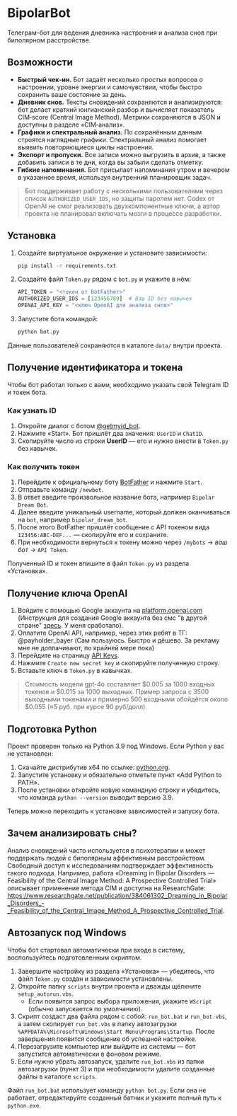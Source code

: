 # BipolarBot

Телеграм-бот для ведения дневника настроения и анализа снов при биполярном расстройстве.

## Возможности
* **Быстрый чек‑ин.** Бот задаёт несколько простых вопросов о настроении, уровне энергии и самочувствии, чтобы быстро сохранить ваше состояние за день.
* **Дневник снов.** Тексты сновидений сохраняются и анализируются: бот делает краткий юнгианский разбор и вычисляет показатель CIM‑score (Central Image Method). Метрики сохраняются в JSON и доступны в разделе «CIM‑анализ».
* **Графики и спектральный анализ.** По сохранённым данным строятся наглядные графики. Спектральный анализ помогает выявить повторяющиеся циклы настроения.
* **Экспорт и пропуски.** Все записи можно выгрузить в архив, а также добавить записи в те дни, когда вы забыли сделать отметку.
* **Гибкие напоминания.** Бот присылает напоминания утром и вечером в указанное время, используя внутренний планировщик задач.

> Бот поддерживает работу с несколькими пользователями через список `AUTHORIZED_USER_IDS`,
> но защиты паролем нет. Codex от OpenAI не смог реализовать двухкомпонентные ключи, 
> а автор проекта не планировал включать мозги в процессе разработки.

## Установка
1. Создайте виртуальное окружение и установите зависимости:
   ```bash
   pip install -r requirements.txt
   ```
2. Создайте файл `Token.py` рядом с `bot.py` и укажите в нём:
   ```python
   API_TOKEN = "<токен от BotFather>"
   AUTHORIZED_USER_IDS = [123456789]  # Ваш ID без кавычек
   OPENAI_API_KEY = "<ключ OpenAI для анализа снов>"
   ```
3. Запустите бота командой:
   ```bash
   python bot.py
   ```

Данные пользователей сохраняются в каталоге `data/` внутри проекта.


## Получение идентификатора и токена
Чтобы бот работал только с вами, необходимо указать свой Telegram ID и токен бота.

### Как узнать ID
1. Откройте диалог с ботом [@getmyid_bot](https://t.me/getmyid_bot).
2. Нажмите «Start». Бот пришлёт два значения: `UserID` и `ChatID`.
3. Скопируйте число из строки **UserID** — его и нужно внести в `Token.py` без кавычек.

### Как получить токен
1. Перейдите к официальному боту [BotFather](https://t.me/BotFather) и нажмите `Start`.
2. Отправьте команду `/newbot`.
3. В ответ введите произвольное название бота, например `Bipolar Dream Bot`.
4. Далее введите уникальный username, который должен оканчиваться на `bot`, например `bipolar_dream_bot`.
5. После этого BotFather пришлёт сообщение с API токеном вида `123456:ABC-DEF...` — скопируйте его и сохраните.
6. При необходимости вернуться к токену можно через `/mybots` → *ваш бот* → `API Token`.

Полученный ID и токен впишите в файл `Token.py` из раздела «Установка».

## Получение ключа OpenAI
1. Войдите с помощью Google аккаунта на [platform.openai.com](https://platform.openai.com/) (Инструкция для создания Google аккаунта без смс "в другой стране" [здесь](https://androidinsider.ru/polezno-znat/kak-sozdat-inostrannyj-akkaunt-google-i-skachivat-iz-plej-marketa-prilozheniya-kotorye-nedostupny-v-rossii.html). У меня сработало).
2. Оплатите OpenAI API, например, через этих ребят в ТГ: @payholder_bayer (Сам пользуюсь. Быстро и дёшево. За рекламу мне не доплачивают, по крайней мере пока)
3. Перейдите на страницу [API Keys](https://platform.openai.com/account/api-keys).
4. Нажмите `Create new secret key` и скопируйте полученную строку.
5. Вставьте ключ в `Token.py` в кавычках.
> Стоимость модели gpt-4o составляет $0.005 за 1000 входных токенов и $0.015 за 1000 выходных.
> Пример запроса с 3500 выходными токенами и примерно 500 входными обойдётся около $0.055 (≈5 руб. при курсе 90 руб/долл).

## Подготовка Python
Проект проверен только на Python 3.9 под Windows. Если Python у вас не установлен:
1. Скачайте дистрибутив x64 по ссылке: [python.org](https://www.python.org/ftp/python/3.9.13/python-3.9.13-amd64.exe).
2. Запустите установку и обязательно отметьте пункт «Add Python to PATH».
3. После установки откройте новую командную строку и убедитесь, что команда `python --version` выводит версию 3.9.

Теперь можно переходить к установке зависимостей и запуску бота.

## Зачем анализировать сны?
Анализ сновидений часто используется в психотерапии и может поддержать людей с биполярным аффективным расстройством. Свободный доступ к исследованиям подтверждает эффективность такого подхода. Например, работа «Dreaming in Bipolar Disorders — Feasibility of the Central Image Method: A Prospective Controlled Trial» описывает применение метода CIM и доступна на ResearchGate: <https://www.researchgate.net/publication/384061302_Dreaming_in_Bipolar_Disorders_-_Feasibility_of_the_Central_Image_Method_A_Prospective_Controlled_Trial>.


## Автозапуск под Windows
Чтобы бот стартовал автоматически при входе в систему, воспользуйтесь подготовленным скриптом.

1. Завершите настройку из раздела «Установка» — убедитесь, что файл `Token.py` создан и зависимости установлены.
2. Откройте папку `scripts` внутри проекта и дважды щёлкните `setup_autorun.vbs`.
   * Если появится запрос выбора приложения, укажите `WScript` (обычно запускается по умолчанию).
3. Скрипт создаст два файла рядом с собой: `run_bot.bat` и `run_bot.vbs`,
   а затем скопирует `run_bot.vbs` в папку автозагрузки `%APPDATA%\Microsoft\Windows\Start Menu\Programs\Startup`.
   После завершения появится сообщение об успешной настройке.
4. Перезагрузите компьютер или выйдите из системы — бот запустится автоматически в фоновом режиме.
5. Если нужно убрать автозапуск, удалите `run_bot.vbs` из папки автозагрузки (пункт 3) и при необходимости удалите созданные файлы в каталоге `scripts`.

Файл `run_bot.bat` использует команду `python bot.py`. Если она не работает, отредактируйте созданный батник и укажите полный путь к `python.exe`.
